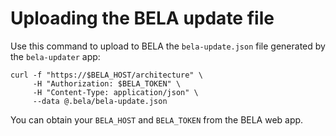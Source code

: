 # Uploading the BELA update file

Use this command to upload to BELA the `bela-update.json` file generated by the `bela-updater` app:

```
curl -f "https://$BELA_HOST/architecture" \
     -H "Authorization: $BELA_TOKEN" \
     -H "Content-Type: application/json" \
     --data @.bela/bela-update.json
```
You can obtain your `BELA_HOST` and `BELA_TOKEN` from the BELA web app.
